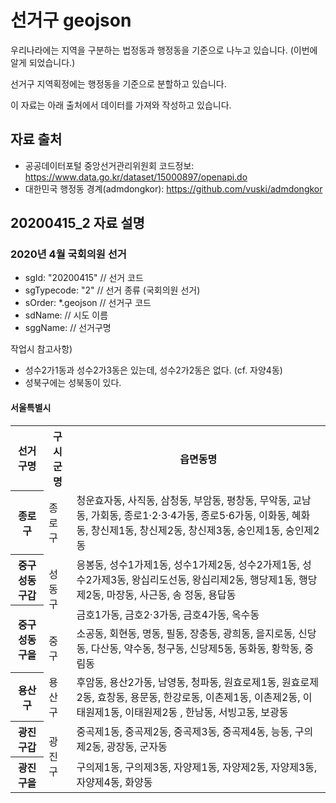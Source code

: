 선거구 geojson
============

우리나라에는 지역을 구분하는 법정동과 행정동을 기준으로 나누고 있습니다. (이번에 알게 되었습니다.)

선거구 지역획정에는 행정동을 기준으로 분할하고 있습니다.

이 자료는 아래 출처에서 데이터를 가져와 작성하고 있습니다.


## 자료 출처
- 공공데이터포털 중앙선거관리위원회 코드정보: https://www.data.go.kr/dataset/15000897/openapi.do
- 대한민국 행정동 경계(admdongkor): https://github.com/vuski/admdongkor


## 20200415_2 자료 설명
### 2020년 4월 국회의원 선거
- sgId: "20200415" // 선거 코드
- sgTypecode: "2" // 선거 종류 (국회의원 선거)
- sOrder: *.geojson // 선거구 코드
- sdName: // 시도 이름
- sggName: // 선거구명

작업시 참고사항)
+ 성수2가1동과 성수2가3동은 있는데, 성수2가2동은 없다. (cf. 자양4동)
+ 성북구에는 성북동이 있다.

#### 서울특별시
<table>
  <tr>
    <th>선거구명</th>
    <th>구시군명</th>
    <th>읍면동명</th>
  </tr>
  <tr>
    <th>종로구</th>
    <td>종로구</td>
    <td>청운효자동, 사직동, 삼청동, 부암동, 평창동, 무악동, 교남동, 가회동, 종로1·2·3·4가동, 종로5·6가동, 이화동, 혜화동, 창신제1동, 창신제2동, 창신제3동, 숭인제1동, 숭인제2동</td>
  </tr>
  <tr>
    <th>중구성동구갑</th>
    <td rowspan="2">성동구</td>
    <td>응봉동, 성수1가제1동, 성수1가제2동, 성수2가제1동, 성수2가제3동, 왕십리도선동, 왕십리제2동, 행당제1동, 행당제2동, 마장동, 사근동, 송 정동, 용답동</td>
  </tr>
  <tr>
    <th rowspan="2">중구성동구을</th>
    <td>금호1가동, 금호2·3가동, 금호4가동, 옥수동</td>
  </tr>
  <tr>
    <td>중구</td>
    <td>소공동, 회현동, 명동, 필동, 장충동, 광희동, 을지로동, 신당동, 다산동, 약수동, 청구동, 신당제5동, 동화동, 황학동, 중림동</td>
  </tr>
  <tr>
    <th>용산구</th>
    <td>용산구</td>
    <td>후암동, 용산2가동, 남영동, 청파동, 원효로제1동, 원효로제2동, 효창동, 용문동, 한강로동, 이촌제1동, 이촌제2동, 이태원제1동, 이태원제2동 , 한남동, 서빙고동, 보광동</td>
  </tr>
  <tr>
    <th>광진구갑</th>
    <td rowspan="2">광진구</td>
    <td>중곡제1동, 중곡제2동, 중곡제3동, 중곡제4동, 능동, 구의제2동, 광장동, 군자동</td>
  </tr>
  <tr>
    <th>광진구을</th>
    <td>구의제1동, 구의제3동, 자양제1동, 자양제2동, 자양제3동, 자양제4동, 화양동</td>
  </tr>
</table>
